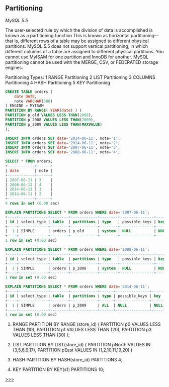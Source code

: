 Partitioning
-

*MySQL 5.5*

The user-selected rule by which the division of data is accomplished is known as a partitioning function
This is known as horizontal partitioning—that is, different rows of a table may be assigned to different physical partitions.
MySQL 5.5 does not support vertical partitioning, in which different columns of a table are assigned to different physical partitions.
You cannot use MyISAM for one partition and InnoDB for another.
MySQL partitioning cannot be used with the MERGE, CSV, or FEDERATED storage engines.

Partitioning Types:
1 RANGE Partitioning
2 LIST Partitioning
3 COLUMNS Partitioning
4 HASH Partitioning
5 KEY Partitioning



````sql
CREATE TABLE orders (
    date DATE,
    note VARCHAR(500)
) ENGINE = MYISAM
PARTITION BY RANGE( YEAR(date) ) (
PARTITION p_old VALUES LESS THAN(2008),
PARTITION p_2008 VALUES LESS THAN(2009),
PARTITION p_2009 VALUES LESS THAN(MAXVALUE)
);

INSERT INTO orders SET date='2014-06-11', note='1';
INSERT INTO orders SET date='2014-06-11', note='2';
INSERT INTO orders SET date='2007-06-11', note='3';
INSERT INTO orders SET date='2008-06-11', note='4';

SELECT * FROM orders;
+------------+------+
| date       | note |
+------------+------+
| 2007-06-11 | 3    |
| 2008-06-11 | 4    |
| 2014-06-11 | 1    |
| 2014-06-11 | 2    |
+------------+------+
4 rows in set (0.00 sec)

EXPLAIN PARTITIONS SELECT * FROM orders WHERE date='2007-06-11';
+----+-------------+--------+------------+--------+---------------+------+---------+------+------+-------+
| id | select_type | table  | partitions | type   | possible_keys | key  | key_len | ref  | rows | Extra |
+----+-------------+--------+------------+--------+---------------+------+---------+------+------+-------+
|  1 | SIMPLE      | orders | p_old      | system | NULL          | NULL | NULL    | NULL |    1 |       |
+----+-------------+--------+------------+--------+---------------+------+---------+------+------+-------+
1 row in set (0.00 sec)

EXPLAIN PARTITIONS SELECT * FROM orders WHERE date='2008-06-11';
+----+-------------+--------+------------+--------+---------------+------+---------+------+------+-------+
| id | select_type | table  | partitions | type   | possible_keys | key  | key_len | ref  | rows | Extra |
+----+-------------+--------+------------+--------+---------------+------+---------+------+------+-------+
|  1 | SIMPLE      | orders | p_2008     | system | NULL          | NULL | NULL    | NULL |    1 |       |
+----+-------------+--------+------------+--------+---------------+------+---------+------+------+-------+
1 row in set (0.00 sec)

EXPLAIN PARTITIONS SELECT * FROM orders WHERE date='2014-06-11';
+----+-------------+--------+------------+------+---------------+------+---------+------+------+-------------+
| id | select_type | table  | partitions | type | possible_keys | key  | key_len | ref  | rows | Extra       |
+----+-------------+--------+------------+------+---------------+------+---------+------+------+-------------+
|  1 | SIMPLE      | orders | p_2009     | ALL  | NULL          | NULL | NULL    | NULL |    2 | Using where |
+----+-------------+--------+------------+------+---------------+------+---------+------+------+-------------+
1 row in set (0.00 sec)
````


1. RANGE
PARTITION BY RANGE (store_id) (
PARTITION p0 VALUES LESS THAN (10),
PARTITION p1 VALUES LESS THAN (20),
PARTITION p3 VALUES LESS THAN (30)
);

2. LIST
PARTITION BY LIST(store_id) (
PARTITION pNorth VALUES IN (3,5,6,9,17),
PARTITION pEast VALUES IN (1,2,10,11,19,20)
)

3. HASH
PARTITION BY HASH(store_id)
PARTITIONS 4;

4. KEY
PARTITION BY KEY(s1)
PARTITIONS 10;











[>>>](http://dev.mysql.com/doc/refman/5.5/en/partitioning-range.html)
